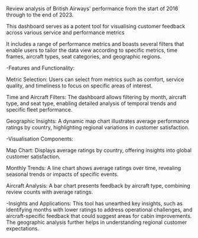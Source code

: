 Review analysis of British Airways' performance from the start of 2016 through to the end of 2023. 

This dashboard serves as a potent tool for visualising customer feedback across various service and performance metrics

It includes a range of performance metrics and boasts several filters that enable users to tailor the data view according to specific metrics, time frames, aircraft types, seat categories, and geographic regions.

-Features and Functionality:

Metric Selection: Users can select from metrics such as comfort, service quality, and timeliness to focus on specific areas of interest.

Time and Aircraft Filters: The dashboard allows filtering by month, aircraft type, and seat type, enabling detailed analysis of temporal trends and specific fleet performance.

Geographic Insights: A dynamic map chart illustrates average performance ratings by country, highlighting regional variations in customer satisfaction.

-Visualisation Components:

Map Chart: Displays average ratings by country, offering insights into global customer satisfaction.

Monthly Trends: A line chart shows average ratings over time, revealing seasonal trends or impacts of specific events.

Aircraft Analysis: A bar chart presents feedback by aircraft type, combining review counts with average ratings.

-Insights and Applications:
This tool has unearthed key insights, such as identifying months with lower ratings to address operational challenges, and aircraft-specific feedback that could suggest areas for cabin improvements. The geographic analysis further helps in understanding regional customer expectations.
